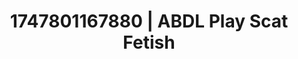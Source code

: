 ---
categories:
- Nude Olympics
- Erotic adventure
- Artistic control
- Virtual lover intimacy
- Flushed skin
image: /assets/images/1747801167880.jpg
layout: post
seo:
  description: Featured content with high-quality Scat Fetish, ABDL Play. HD images
    available.
  keywords: Scat Fetish, ABDL Play
  og_image: /assets/images/1747801167880.jpg
  schema_type: VisualArtwork
tags:
- ABDL Play
- '#1747801167880'
- Scat Fetish
title: 1747801167880 | ABDL Play Scat Fetish
---